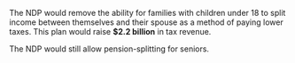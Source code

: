 The NDP would remove the ability for families with children under 18 to split income between themselves and their spouse as a method of paying lower taxes. This plan would raise **$2.2 billion** in tax revenue. 

The NDP would still allow pension-splitting for seniors.